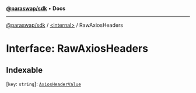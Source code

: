 [**@paraswap/sdk**](../../README.md) • **Docs**

***

[@paraswap/sdk](../../globals.md) / [\<internal\>](../README.md) / RawAxiosHeaders

# Interface: RawAxiosHeaders

## Indexable

 \[`key`: `string`\]: [`AxiosHeaderValue`](../type-aliases/AxiosHeaderValue.md)
